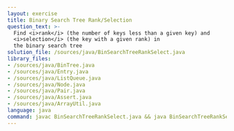 ```yaml
---
layout: exercise
title: Binary Search Tree Rank/Selection
question_text: >-
  Find <i>rank</i> (the number of keys less than a given key) and
  <i>selection</i> (the key with a given rank) in
  the binary search tree
solution_file: /sources/java/BinSearchTreeRankSelect.java
library_files:
- /sources/java/BinTree.java
- /sources/java/Entry.java
- /sources/java/ListQueue.java
- /sources/java/Node.java
- /sources/java/Pair.java
- /sources/java/Assert.java
- /sources/java/ArrayUtil.java
language: java
command: javac BinSearchTreeRankSelect.java && java BinSearchTreeRankSelect
---
```

